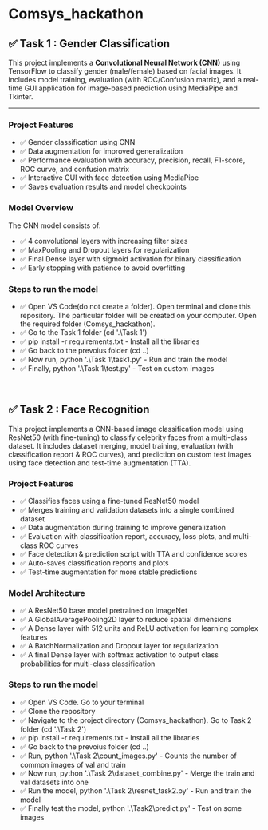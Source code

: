 # Comsys_hackathon

## ✅ Task 1 : Gender Classification

This project implements a **Convolutional Neural Network (CNN)** using TensorFlow to classify gender (male/female) based on facial images. It includes model training, evaluation (with ROC/Confusion matrix), and a real-time GUI application for image-based prediction using MediaPipe and Tkinter.

---

### Project Features

- ✅ Gender classification using CNN
- ✅ Data augmentation for improved generalization
- ✅ Performance evaluation with accuracy, precision, recall, F1-score, ROC curve, and confusion matrix
- ✅ Interactive GUI with face detection using MediaPipe
- ✅ Saves evaluation results and model checkpoints


### Model Overview

The CNN model consists of:
- ✅ 4 convolutional layers with increasing filter sizes
- ✅ MaxPooling and Dropout layers for regularization
- ✅ Final Dense layer with sigmoid activation for binary classification
- ✅ Early stopping with patience to avoid overfitting

### Steps to run the model

- ✅ Open VS Code(do not create a folder). Open terminal and clone this repository. The particular folder will be created on your computer. Open the required folder (Comsys_hackathon).
- ✅ Go to the Task 1 folder (cd '.\Task 1\')
- ✅ pip install -r requirements.txt - Install all the libraries
- ✅ Go back to the prevoius folder (cd ..)
- ✅ Now run, python '.\Task 1\task1.py' - Run and train the model
- ✅ Finally, python '.\Task 1\test.py' - Test on custom images

<br>

## ✅ Task 2 : Face Recognition

This project implements a CNN-based image classification model using ResNet50 (with fine-tuning) to classify celebrity faces from a multi-class dataset. It includes dataset merging, model training, evaluation (with classification report & ROC curves), and prediction on custom test images using face detection and test-time augmentation (TTA).

### Project Features

- ✅ Classifies faces using a fine-tuned ResNet50 model
- ✅ Merges training and validation datasets into a single combined dataset
- ✅ Data augmentation during training to improve generalization
- ✅ Evaluation with classification report, accuracy, loss plots, and multi-class ROC curves
- ✅ Face detection & prediction script with TTA and confidence scores
- ✅ Auto-saves classification reports and plots
- ✅ Test-time augmentation for more stable predictions

### Model Architecture

- ✅ A ResNet50 base model pretrained on ImageNet 
- ✅ A GlobalAveragePooling2D layer to reduce spatial dimensions
- ✅ A Dense layer with 512 units and ReLU activation for learning complex features
- ✅ A BatchNormalization and Dropout layer for regularization
- ✅ A final Dense layer with softmax activation to output class probabilities for multi-class classification

### Steps to run the model

- ✅ Open VS Code. Go to your terminal
- ✅ Clone the repository
- ✅ Navigate to the project directory (Comsys_hackathon). Go to Task 2 folder (cd '.\Task 2\')
- ✅ pip install -r requirements.txt - Install all the libraries
- ✅ Go back to the prevoius folder (cd ..)
- ✅ Run, python '.\Task 2\count_images.py' - Counts the number of common images of val and train
- ✅ Now run, python '.\Task 2\dataset_combine.py' - Merge the train and val datasets into one
- ✅ Run the model, python '.\Task 2\resnet_task2.py' - Run and train the model
- ✅ Finally test the model, python '.\Task2\predict.py' - Test on some images



